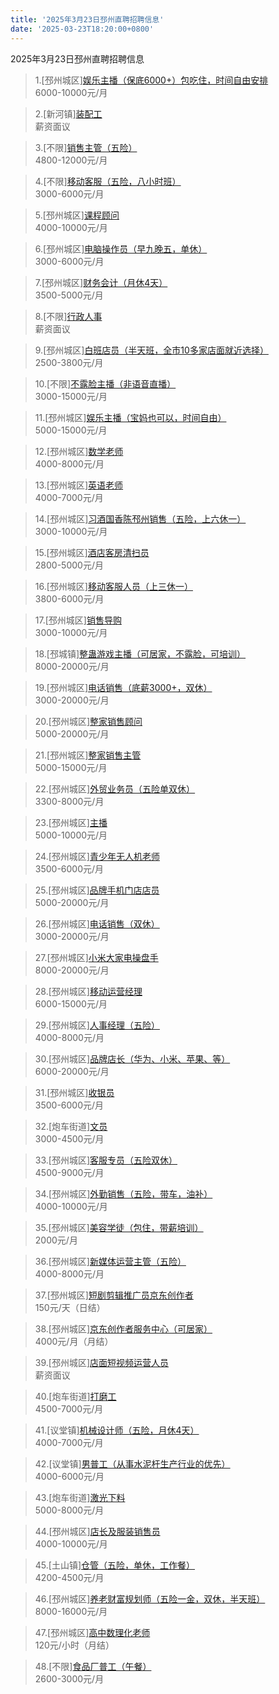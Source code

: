 ```yaml
---
title: '2025年3月23日邳州直聘招聘信息'
date: '2025-03-23T18:20:00+0800'
---
```

2025年3月23日邳州直聘招聘信息
<!--more-->
>1.[邳州城区][娱乐主播（保底6000+）包吃住，时间自由安排](https://www.pizhouzhipin.com/job/32908)<br>
>6000-10000元/月

>2.[新河镇][装配工](https://www.pizhouzhipin.com/job/31436)<br>
>薪资面议

>3.[不限][销售主管（五险）](https://www.pizhouzhipin.com/job/38467)<br>
>4800-12000元/月

>4.[不限][移动客服（五险，八小时班）](https://www.pizhouzhipin.com/job/39066)<br>
>3000-6000元/月

>5.[邳州城区][课程顾问](https://www.pizhouzhipin.com/job/39894)<br>
>4000-10000元/月

>6.[邳州城区][电脑操作员（早九晚五，单休）](https://www.pizhouzhipin.com/job/37073)<br>
>3000-6000元/月

>7.[邳州城区][财务会计（月休4天）](https://www.pizhouzhipin.com/job/26963)<br>
>3500-5000元/月

>8.[不限][行政人事](https://www.pizhouzhipin.com/job/33075)<br>
>薪资面议

>9.[邳州城区][白班店员（半天班，全市10多家店面就近选择）](https://www.pizhouzhipin.com/job/26173)<br>
>2500-3800元/月

>10.[不限][不露脸主播（非语音直播）](https://www.pizhouzhipin.com/job/38885)<br>
>3000-15000元/月

>11.[邳州城区][娱乐主播（宝妈也可以，时间自由）](https://www.pizhouzhipin.com/job/36359)<br>
>5000-15000元/月

>12.[邳州城区][数学老师](https://www.pizhouzhipin.com/job/39463)<br>
>4000-8000元/月

>13.[邳州城区][英语老师](https://www.pizhouzhipin.com/job/39464)<br>
>4000-7000元/月

>14.[邳州城区][习酒国香陈邳州销售（五险，上六休一）](https://www.pizhouzhipin.com/job/37267)<br>
>3000-10000元/月

>15.[邳州城区][酒店客房清扫员](https://www.pizhouzhipin.com/job/32047)<br>
>2800-5000元/月

>16.[邳州城区][移动客服人员（上三休一）](https://www.pizhouzhipin.com/job/37313)<br>
>3800-6000元/月

>17.[邳州城区][销售导购](https://www.pizhouzhipin.com/job/39666)<br>
>3000-10000元/月

>18.[邳城镇][整蛊游戏主播（可居家，不露脸，可培训）](https://www.pizhouzhipin.com/job/39639)<br>
>8000-20000元/月

>19.[邳州城区][电话销售（底薪3000+，双休）](https://www.pizhouzhipin.com/job/36636)<br>
>3000-20000元/月

>20.[邳州城区][整家销售顾问](https://www.pizhouzhipin.com/job/39656)<br>
>5000-20000元/月

>21.[邳州城区][整家销售主管](https://www.pizhouzhipin.com/job/39655)<br>
>5000-15000元/月

>22.[邳州城区][外贸业务员（五险单双休）](https://www.pizhouzhipin.com/job/38450)<br>
>3300-8000元/月

>23.[邳州城区][主播](https://www.pizhouzhipin.com/job/39887)<br>
>5000-10000元/月

>24.[邳州城区][青少年无人机老师](https://www.pizhouzhipin.com/job/39912)<br>
>3500-6000元/月

>25.[邳州城区][品牌手机门店店员](https://www.pizhouzhipin.com/job/39858)<br>
>5000-20000元/月

>26.[邳州城区][电话销售（双休）](https://www.pizhouzhipin.com/job/5652)<br>
>3000-20000元/月

>27.[邳州城区][小米大家电操盘手](https://www.pizhouzhipin.com/job/39855)<br>
>8000-20000元/月

>28.[邳州城区][移动运营经理](https://www.pizhouzhipin.com/job/39857)<br>
>6000-15000元/月

>29.[邳州城区][人事经理（五险）](https://www.pizhouzhipin.com/job/39563)<br>
>4000-8000元/月

>30.[邳州城区][品牌店长（华为、小米、苹果、等）](https://www.pizhouzhipin.com/job/39856)<br>
>6000-20000元/月

>31.[邳州城区][收银员](https://www.pizhouzhipin.com/job/32679)<br>
>3500-6000元/月

>32.[炮车街道][文员](https://www.pizhouzhipin.com/job/29459)<br>
>3000-4500元/月

>33.[邳州城区][客服专员（五险双休）](https://www.pizhouzhipin.com/job/32185)<br>
>4500-9000元/月

>34.[邳州城区][外勤销售（五险，带车，油补）](https://www.pizhouzhipin.com/job/32156)<br>
>4000-10000元/月

>35.[邳州城区][美容学徒（包住，带薪培训）](https://www.pizhouzhipin.com/job/39196)<br>
>2000元/月

>36.[邳州城区][新媒体运营主管（五险）](https://www.pizhouzhipin.com/job/10931)<br>
>4000-8000元/月

>37.[邳州城区][短剧剪辑推广员京东创作者](https://www.pizhouzhipin.com/job/39622)<br>
>150元/天（日结）

>38.[邳州城区][京东创作者服务中心（可居家）](https://www.pizhouzhipin.com/job/39727)<br>
>4000元/月（月结）

>39.[邳州城区][店面短视频运营人员](https://www.pizhouzhipin.com/job/39659)<br>
>薪资面议

>40.[炮车街道][打磨工](https://www.pizhouzhipin.com/job/38701)<br>
>4500-7000元/月

>41.[议堂镇][机械设计师（五险，月休4天）](https://www.pizhouzhipin.com/job/26018)<br>
>4000-7000元/月

>42.[议堂镇][男普工（从事水泥杆生产行业的优先）](https://www.pizhouzhipin.com/job/35985)<br>
>4000-6000元/月

>43.[炮车街道][激光下料](https://www.pizhouzhipin.com/job/38954)<br>
>5000-8000元/月

>44.[邳州城区][店长及服装销售员](https://www.pizhouzhipin.com/job/39903)<br>
>4000-10000元/月

>45.[土山镇][仓管（五险，单休，工作餐）](https://www.pizhouzhipin.com/job/35493)<br>
>4200-4500元/月

>46.[邳州城区][养老财富规划师（五险一金，双休，半天班）](https://www.pizhouzhipin.com/job/34809)<br>
>8000-16000元/月

>47.[邳州城区][高中数理化老师](https://www.pizhouzhipin.com/job/39906)<br>
>120元/小时（月结）

>48.[不限][食品厂普工（午餐）](https://www.pizhouzhipin.com/job/38422)<br>
>2600-3000元/月

